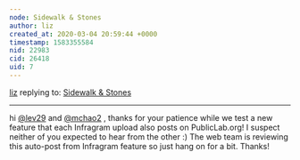 ```yaml
---
node: Sidewalk & Stones
author: liz
created_at: 2020-03-04 20:59:44 +0000
timestamp: 1583355584
nid: 22983
cid: 26418
uid: 7
---
```




[liz](../profile/liz) replying to: [Sidewalk & Stones](../notes/mchao2/03-03-2020/sidewalk-stones)

----
hi [@lev29](/profile/lev29) and [@mchao2](/profile/mchao2) , thanks for your patience while we test a new feature that each Infragram upload also posts on PublicLab.org! I suspect neither of you expected to hear from the other :) The web team is reviewing this auto-post from Infragram feature so just hang on for a bit. Thanks!